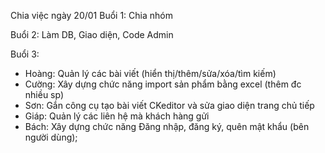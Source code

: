 Chia việc ngày 20/01 
Buổi 1: Chia nhóm

Buổi 2:
Làm DB, Giao diện, Code Admin 

Buổi 3:
- Hoàng: Quản lý các bài viết (hiển thị/thêm/sửa/xóa/tìm kiếm)
- Cường: Xây dựng chức năng import sản phẩm bằng excel (thêm đc nhiều sp)
- Sơn: Gắn công cụ tạo bài viết CKeditor và sửa giao diện trang chủ tiếp
- Giáp: Quản lý các liên hệ mà khách hàng gửi
- Bách: Xây dựng chức năng Đăng nhập, đăng ký, quên mật khẩu (bên người dùng);